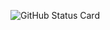 ![GitHub Status Card](https://github-readme-stats.vercel.app/api?username=TadayoshiOtsuka5&show_icons=true&count_private=true)

<!--
**TadayoshiOtsuka/TadayoshiOtsuka** is a ✨ _special_ ✨ repository because its `README.md` (this file) appears on your GitHub profile.

Here are some ideas to get you started:

- 🔭 I’m currently working on ...
- 🌱 I’m currently learning ...
- 👯 I’m looking to collaborate on ...
- 🤔 I’m looking for help with ...
- 💬 Ask me about ...
- 📫 How to reach me: ...
- 😄 Pronouns: ...
- ⚡ Fun fact: ...
-->
